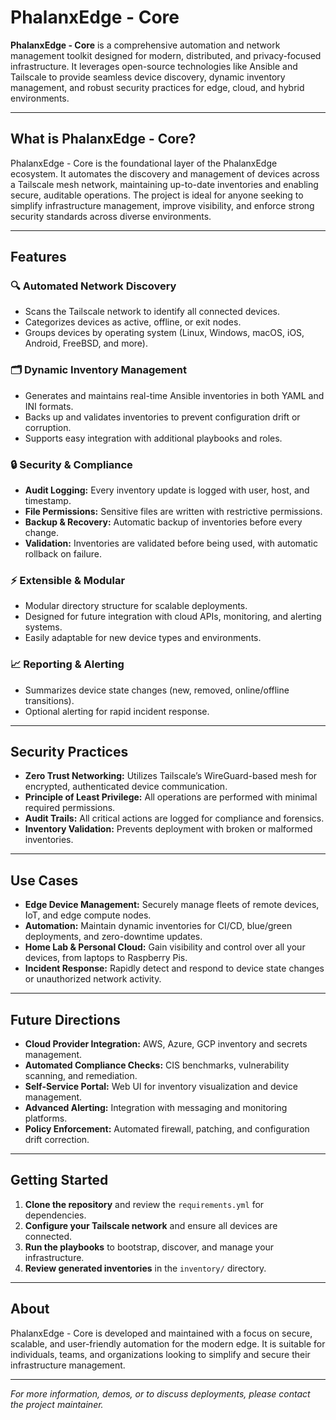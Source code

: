 # PhalanxEdge - Core

**PhalanxEdge - Core** is a comprehensive automation and network management toolkit designed for modern, distributed, and privacy-focused infrastructure. It leverages open-source technologies like Ansible and Tailscale to provide seamless device discovery, dynamic inventory management, and robust security practices for edge, cloud, and hybrid environments.

---

## What is PhalanxEdge - Core?

PhalanxEdge - Core is the foundational layer of the PhalanxEdge ecosystem. It automates the discovery and management of devices across a Tailscale mesh network, maintaining up-to-date inventories and enabling secure, auditable operations. The project is ideal for anyone seeking to simplify infrastructure management, improve visibility, and enforce strong security standards across diverse environments.

---

## Features

### 🔍 Automated Network Discovery

- Scans the Tailscale network to identify all connected devices.
- Categorizes devices as active, offline, or exit nodes.
- Groups devices by operating system (Linux, Windows, macOS, iOS, Android, FreeBSD, and more).

### 🗂️ Dynamic Inventory Management

- Generates and maintains real-time Ansible inventories in both YAML and INI formats.
- Backs up and validates inventories to prevent configuration drift or corruption.
- Supports easy integration with additional playbooks and roles.

### 🔒 Security & Compliance

- **Audit Logging:** Every inventory update is logged with user, host, and timestamp.
- **File Permissions:** Sensitive files are written with restrictive permissions.
- **Backup & Recovery:** Automatic backup of inventories before every change.
- **Validation:** Inventories are validated before being used, with automatic rollback on failure.

### ⚡ Extensible & Modular

- Modular directory structure for scalable deployments.
- Designed for future integration with cloud APIs, monitoring, and alerting systems.
- Easily adaptable for new device types and environments.

### 📈 Reporting & Alerting

- Summarizes device state changes (new, removed, online/offline transitions).
- Optional alerting for rapid incident response.

---

## Security Practices

- **Zero Trust Networking:** Utilizes Tailscale’s WireGuard-based mesh for encrypted, authenticated device communication.
- **Principle of Least Privilege:** All operations are performed with minimal required permissions.
- **Audit Trails:** All critical actions are logged for compliance and forensics.
- **Inventory Validation:** Prevents deployment with broken or malformed inventories.

---

## Use Cases

- **Edge Device Management:** Securely manage fleets of remote devices, IoT, and edge compute nodes.
- **Automation:** Maintain dynamic inventories for CI/CD, blue/green deployments, and zero-downtime updates.
- **Home Lab & Personal Cloud:** Gain visibility and control over all your devices, from laptops to Raspberry Pis.
- **Incident Response:** Rapidly detect and respond to device state changes or unauthorized network activity.

---

## Future Directions

- **Cloud Provider Integration:** AWS, Azure, GCP inventory and secrets management.
- **Automated Compliance Checks:** CIS benchmarks, vulnerability scanning, and remediation.
- **Self-Service Portal:** Web UI for inventory visualization and device management.
- **Advanced Alerting:** Integration with messaging and monitoring platforms.
- **Policy Enforcement:** Automated firewall, patching, and configuration drift correction.

---

## Getting Started

1. **Clone the repository** and review the `requirements.yml` for dependencies.
2. **Configure your Tailscale network** and ensure all devices are connected.
3. **Run the playbooks** to bootstrap, discover, and manage your infrastructure.
4. **Review generated inventories** in the `inventory/` directory.

---

## About

PhalanxEdge - Core is developed and maintained with a focus on secure, scalable, and user-friendly automation for the modern edge. It is suitable for individuals, teams, and organizations looking to simplify and secure their infrastructure management.

---

*For more information, demos, or to discuss deployments, please contact the project maintainer.*